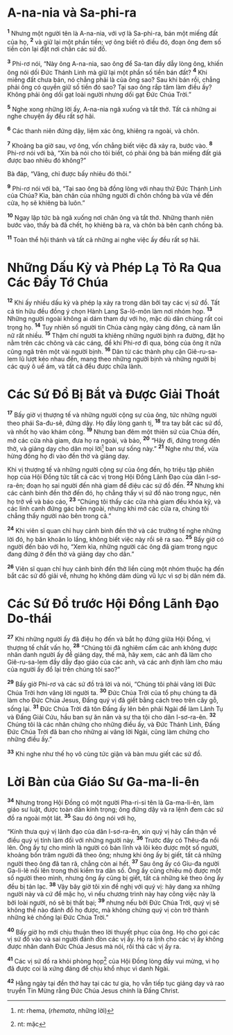 # A-na-nia và Sa-phi-ra
<sup><b>1</b></sup> Nhưng một người tên là A-na-nia, với vợ là Sa-phi-ra, bán một miếng đất của họ, <sup><b>2</b></sup> và giữ lại một phần tiền; vợ ông biết rõ điều đó, đoạn ông đem số tiền còn lại đặt nơi chân các sứ đồ.

<sup><b>3</b></sup> Phi-rơ nói, “Này ông A-na-nia, sao ông để Sa-tan đầy dẫy lòng ông, khiến ông nói dối Ðức Thánh Linh mà giữ lại một phần số tiền bán đất? <sup><b>4</b></sup> Khi miếng đất chưa bán, nó chẳng phải là của ông sao? Sau khi bán rồi, chẳng phải ông có quyền giữ số tiền đó sao? Tại sao ông rắp tâm làm điều ấy? Không phải ông dối gạt loài người nhưng dối gạt Ðức Chúa Trời.”

<sup><b>5</b></sup> Nghe xong những lời ấy, A-na-nia ngã xuống và tắt thở. Tất cả những ai nghe chuyện ấy đều rất sợ hãi.

<sup><b>6</b></sup> Các thanh niên đứng dậy, liệm xác ông, khiêng ra ngoài, và chôn.

<sup><b>7</b></sup> Khoảng ba giờ sau, vợ ông, vốn chẳng biết việc đã xảy ra, bước vào. <sup><b>8</b></sup> Phi-rơ nói với bà, “Xin bà nói cho tôi biết, có phải ông bà bán miếng đất giá được bao nhiêu đó không?”

Bà đáp, “Vâng, chỉ được bấy nhiêu đó thôi.”

<sup><b>9</b></sup> Phi-rơ nói với bà, “Tại sao ông bà đồng lòng với nhau thử Ðức Thánh Linh của Chúa? Kìa, bàn chân của những người đi chôn chồng bà vừa về đến cửa, họ sẽ khiêng bà luôn.”

<sup><b>10</b></sup> Ngay lập tức bà ngã xuống nơi chân ông và tắt thở. Những thanh niên bước vào, thấy bà đã chết, họ khiêng bà ra, và chôn bà bên cạnh chồng bà.

<sup><b>11</b></sup> Toàn thể hội thánh và tất cả những ai nghe việc ấy đều rất sợ hãi.


# Những Dấu Kỳ và Phép Lạ Tỏ Ra Qua Các Ðầy Tớ Chúa
<sup><b>12</b></sup> Khi ấy nhiều dấu kỳ và phép lạ xảy ra trong dân bởi tay các vị sứ đồ. Tất cả tín hữu đều đồng ý chọn Hành Lang Sa-lô-môn làm nơi nhóm họp. <sup><b>13</b></sup> Những người ngoài không ai dám tham dự với họ, mặc dù dân chúng rất coi trọng họ. <sup><b>14</b></sup> Tuy nhiên số người tin Chúa càng ngày càng đông, cả nam lẫn nữ rất nhiều. <sup><b>15</b></sup> Thậm chí người ta khiêng những người bịnh ra đường, đặt họ nằm trên các chõng và các cáng, để khi Phi-rơ đi qua, bóng của ông ít nữa cũng ngã trên một vài người bịnh. <sup><b>16</b></sup> Dân từ các thành phụ cận Giê-ru-sa-lem lũ lượt kéo nhau đến, mang theo những người bịnh và những người bị các quỷ ô uế ám, và tất cả đều được chữa lành.


# Các Sứ Ðồ Bị Bắt và Ðược Giải Thoát
<sup><b>17</b></sup> Bấy giờ vị thượng tế và những người cộng sự của ông, tức những người theo phái Sa-đu-sê, đứng dậy. Họ đầy lòng ganh tị, <sup><b>18</b></sup> tra tay bắt các sứ đồ, và nhốt họ vào khám công. <sup><b>19</b></sup> Nhưng ban đêm một thiên sứ của Chúa đến, mở các cửa nhà giam, đưa họ ra ngoài, và bảo, <sup><b>20</b></sup> “Hãy đi, đứng trong đền thờ, và giảng dạy cho dân mọi lời[^1] ban sự sống này.” <sup><b>21</b></sup> Nghe như thế, vừa hừng đông họ đi vào đền thờ và giảng dạy.

Khi vị thượng tế và những người cộng sự của ông đến, họ triệu tập phiên họp của Hội Ðồng tức tất cả các vị trong Hội Ðồng Lãnh Ðạo của dân I-sơ-ra-ên; đoạn họ sai người đến nhà giam để điệu các sứ đồ đến. <sup><b>22</b></sup> Nhưng khi các cảnh binh đền thờ đến đó, họ chẳng thấy vị sứ đồ nào trong ngục, nên họ trở về và báo cáo, <sup><b>23</b></sup> “Chúng tôi thấy các cửa nhà giam đều khóa kỹ, và các lính canh đứng gác bên ngoài, nhưng khi mở các cửa ra, chúng tôi chẳng thấy người nào bên trong cả.”

<sup><b>24</b></sup> Khi viên sĩ quan chỉ huy cảnh binh đền thờ và các trưởng tế nghe những lời đó, họ băn khoăn lo lắng, không biết việc này rồi sẽ ra sao. <sup><b>25</b></sup> Bấy giờ có người đến báo với họ, “Xem kìa, những người các ông đã giam trong ngục đang đứng ở đền thờ và giảng dạy cho dân.”

<sup><b>26</b></sup> Viên sĩ quan chỉ huy cảnh binh đền thờ liền cùng một nhóm thuộc hạ đến bắt các sứ đồ giải về, nhưng họ không dám dùng vũ lực vì sợ bị dân ném đá.


# Các Sứ Ðồ trước Hội Ðồng Lãnh Ðạo Do-thái
<sup><b>27</b></sup> Khi những người ấy đã điệu họ đến và bắt họ đứng giữa Hội Ðồng, vị thượng tế chất vấn họ, <sup><b>28</b></sup> “Chúng tôi đã nghiêm cấm các anh không được nhân danh người ấy để giảng dạy, thế mà, hãy xem, các anh đã làm cho Giê-ru-sa-lem đầy dẫy đạo giáo của các anh, và các anh định làm cho máu của người ấy đổ lại trên chúng tôi sao?”

<sup><b>29</b></sup> Bấy giờ Phi-rơ và các sứ đồ trả lời và nói, “Chúng tôi phải vâng lời Ðức Chúa Trời hơn vâng lời người ta. <sup><b>30</b></sup> Ðức Chúa Trời của tổ phụ chúng ta đã làm cho Ðức Chúa Jesus, Ðấng quý vị đã giết bằng cách treo trên cây gỗ, sống lại. <sup><b>31</b></sup> Ðức Chúa Trời đã tôn Ðấng ấy lên bên phải Ngài để làm Lãnh Tụ và Ðấng Giải Cứu, hầu ban sự ăn năn và sự tha tội cho dân I-sơ-ra-ên. <sup><b>32</b></sup> Chúng tôi là các nhân chứng cho những điều ấy, và Ðức Thánh Linh, Ðấng Ðức Chúa Trời đã ban cho những ai vâng lời Ngài, cũng làm chứng cho những điều ấy.”

<sup><b>33</b></sup> Khi nghe như thế họ vô cùng tức giận và bàn mưu giết các sứ đồ.


# Lời Bàn của Giáo Sư Ga-ma-li-ên
<sup><b>34</b></sup> Nhưng trong Hội Ðồng có một người Pha-ri-si tên là Ga-ma-li-ên, làm giáo sư luật, được toàn dân kính trọng; ông đứng dậy và ra lệnh đem các sứ đồ ra ngoài một lát. <sup><b>35</b></sup> Sau đó ông nói với họ,

“Kính thưa quý vị lãnh đạo của dân I-sơ-ra-ên, xin quý vị hãy cẩn thận về điều quý vị tính làm đối với những người này. <sup><b>36</b></sup> Trước đây có Thêu-đa nổi lên. Ông ấy tự cho mình là người có bản lĩnh và lôi kéo được một số người, khoảng bốn trăm người đã theo ông; nhưng khi ông ấy bị giết, tất cả những người theo ông đã tan rã, chẳng còn ai hết. <sup><b>37</b></sup> Sau ông ấy có Giu-đa người Ga-li-lê nổi lên trong thời kiểm tra dân số. Ông ấy cũng chiêu mộ được một số người theo mình, nhưng ông ấy cũng bị giết, tất cả những kẻ theo ông ấy đều bị tản lạc. <sup><b>38</b></sup> Vậy bây giờ tôi xin đề nghị với quý vị: hãy dang xa những người này và cứ để mặc họ, vì nếu chương trình này hay công việc này là bởi loài người, nó sẽ bị thất bại; <sup><b>39</b></sup> nhưng nếu bởi Ðức Chúa Trời, quý vị sẽ không thể nào đánh đổ họ được, mà không chừng quý vị còn trở thành những kẻ chống lại Ðức Chúa Trời.”

<sup><b>40</b></sup> Bấy giờ họ mới chịu thuận theo lời thuyết phục của ông. Họ cho gọi các vị sứ đồ vào và sai người đánh đòn các vị ấy. Họ ra lịnh cho các vị ấy không được nhân danh Ðức Chúa Jesus mà nói, rồi thả các vị ấy ra.

<sup><b>41</b></sup> Các vị sứ đồ ra khỏi phòng họp[^2] của Hội Ðồng lòng đầy vui mừng, vì họ đã được coi là xứng đáng để chịu khổ nhục vì danh Ngài.

<sup><b>42</b></sup> Hằng ngày tại đền thờ hay tại các tư gia, họ vẫn tiếp tục giảng dạy và rao truyền Tin Mừng rằng Ðức Chúa Jesus chính là Ðấng Christ.

[^1]: nt: rhema, (*rhemata*, những lời)
[^2]: nt: mặc